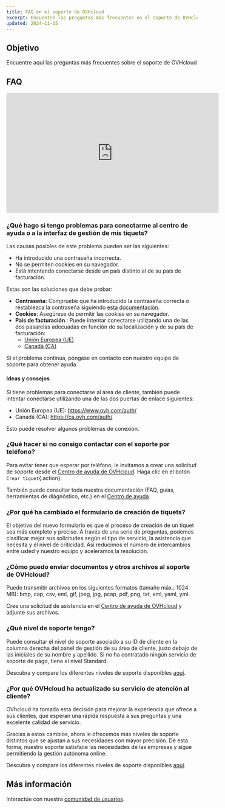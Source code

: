 ```yaml
---
title: FAQ en el soporte de OVHcloud
excerpt: Encuentre las preguntas más frecuentes en el soporte de OVHcloud
updated: 2024-11-15
---
```


## Objetivo

Encuentre aquí las preguntas más frecuentes sobre el soporte de OVHcloud

<a name="sso"></a>

## FAQ

<iframe class="video" width="560" height="315" src="https://www.youtube-nocookie.com/embed/44q3cfQM-YI?si=JemH0lvLPWFuFGWZ" title="YouTube video player" frameborder="0" allow="accelerometer; autoplay; clipboard-write; encrypted-media; gyroscope; picture-in-picture; web-share" referrerpolicy="strict-origin-when-cross-origin" allowfullscreen></iframe>

### ¿Qué hago si tengo problemas para conectarme al centro de ayuda o a la interfaz de gestión de mis tíquets?

Las causas posibles de este problema pueden ser las siguientes:

- Ha introducido una contraseña incorrecta.
- No se permiten cookies en su navegador.
- Está intentando conectarse desde un país distinto al de su país de facturación.

Estas son las soluciones que debe probar:

- **Contraseña**: Compruebe que ha introducido la contraseña correcta o restablezca la contraseña siguiendo [esta documentación](/pages/account_and_service_management/account_information/manage-ovh-password#lost-password).
- **Cookies**: Asegúrese de permitir las cookies en su navegador.
- **País de facturación** : Puede intentar conectarse utilizando una de las dos pasarelas adecuadas en función de su localización y de su país de facturación:
    - [Unión Europea (UE)](https://help.ovhcloud.com/login_with_sso.do?glide_sso_id=5e9c81e66886e8901e111f908472f1e2)
    - [Canadá (CA)](http://help.ovhcloud.com/login_with_sso.do?glide_sso_id=e6292c24e02bb050476bf14567ec5ef1)

Si el problema continúa, póngase en contacto con nuestro equipo de soporte para obtener ayuda.

#### Ideas y consejos

Si tiene problemas para conectarse al área de cliente, también puede intentar conectarse utilizando una de las dos puertas de enlace siguientes:

- Unión Europea (UE): <https://www.ovh.com/auth/>
- Canadá (CA): <https://ca.ovh.com/auth/>

Esto puede resolver algunos problemas de conexión.

### ¿Qué hacer si no consigo contactar con el soporte por teléfono?

Para evitar tener que esperar por teléfono, le invitamos a crear una solicitud de soporte desde el [Centro de ayuda de OVHcloud](https://help.ovhcloud.com/csm?id=csm_get_help). Haga clic en el botón `Crear tíquet`{.action}.

También puede consultar toda nuestra documentación (FAQ, guías, herramientas de diagnóstico, etc.) en el [Centro de ayuda](https://help.ovhcloud.com/csm/es-es-documentation?id=kb_home). 

### ¿Por qué ha cambiado el formulario de creación de tíquets?

El objetivo del nuevo formulario es que el proceso de creación de un tíquet sea más completo y preciso. A través de una serie de preguntas, podemos clasificar mejor sus solicitudes según el tipo de servicio, la asistencia que necesita y el nivel de criticidad. Así reducimos el número de intercambios entre usted y nuestro equipo y aceleramos la resolución.

### ¿Cómo puedo enviar documentos y otros archivos al soporte de OVHcloud?

Puede transmitir archivos en los siguientes formatos (tamaño máx.: 1024 MB): bmp, cap, csv, eml, gif, jpeg, jpg, pcap, pdf, png, txt, xml, yaml, yml.

Cree una solicitud de asistencia en el [Centro de ayuda de OVHcloud](https://help.ovhcloud.com/csm?id=csm_get_help) y adjunte sus archivos.

### ¿Qué nivel de soporte tengo?

Puede consultar el nivel de soporte asociado a su ID de cliente en la columna derecha del panel de gestión de su área de cliente, justo debajo de las iniciales de su nombre y apellido. Si no ha contratado ningún servicio de soporte de pago, tiene el nivel Standard.

Descubra y compare los diferentes niveles de soporte disponibles [aquí](/links/support).

### ¿Por qué OVHcloud ha actualizado su servicio de atención al cliente?

OVhcloud ha tomado esta decisión para mejorar la experiencia que ofrece a sus clientes, que esperan una rápida respuesta a sus preguntas y una excelente calidad de servicio.

Gracias a estos cambios, ahora le ofrecemos más niveles de soporte distintos que se ajustan a sus necesidades con mayor precisión. De esta forma, nuestro soporte satisface las necesidades de las empresas y sigue permitiendo la gestión autónoma online.

Descubra y compare los diferentes niveles de soporte disponibles [aquí](/links/support).

## Más información

Interactúe con nuestra [comunidad de usuarios](/links/community).
